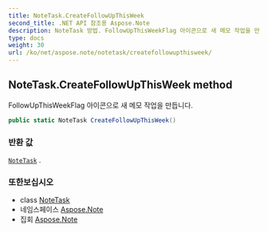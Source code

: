 ```yaml
---
title: NoteTask.CreateFollowUpThisWeek
second_title: .NET API 참조용 Aspose.Note
description: NoteTask 방법. FollowUpThisWeekFlag 아이콘으로 새 메모 작업을 만듭니다.
type: docs
weight: 30
url: /ko/net/aspose.note/notetask/createfollowupthisweek/
---
```

## NoteTask.CreateFollowUpThisWeek method

FollowUpThisWeekFlag 아이콘으로 새 메모 작업을 만듭니다.

```csharp
public static NoteTask CreateFollowUpThisWeek()
```

### 반환 값

[`NoteTask`](../) .

### 또한보십시오

* class [NoteTask](../)
* 네임스페이스 [Aspose.Note](../../notetask/)
* 집회 [Aspose.Note](../../../)


